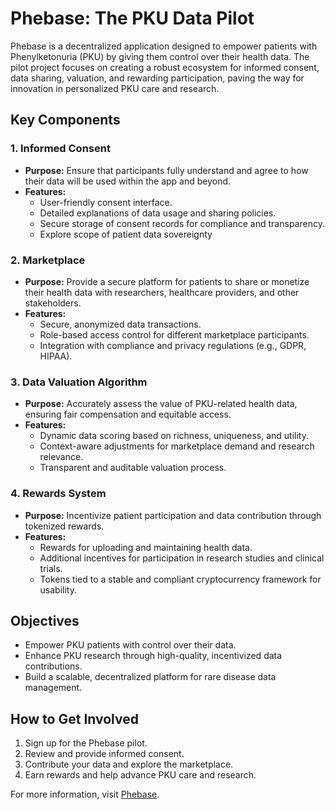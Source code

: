 # Phebase: The PKU Data Pilot

Phebase is a decentralized application designed to empower patients with Phenylketonuria (PKU) by giving them control over their health data. The pilot project focuses on creating a robust ecosystem for informed consent, data sharing, valuation, and rewarding participation, paving the way for innovation in personalized PKU care and research.

## Key Components

### 1. **Informed Consent**
   - **Purpose:** Ensure that participants fully understand and agree to how their data will be used within the app and beyond.
   - **Features:**
     - User-friendly consent interface.
     - Detailed explanations of data usage and sharing policies.
     - Secure storage of consent records for compliance and transparency.
     - Explore scope of patient data sovereignty

### 2. **Marketplace**
   - **Purpose:** Provide a secure platform for patients to share or monetize their health data with researchers, healthcare providers, and other stakeholders.
   - **Features:**
     - Secure, anonymized data transactions.
     - Role-based access control for different marketplace participants.
     - Integration with compliance and privacy regulations (e.g., GDPR, HIPAA).

### 3. **Data Valuation Algorithm**
   - **Purpose:** Accurately assess the value of PKU-related health data, ensuring fair compensation and equitable access.
   - **Features:**
     - Dynamic data scoring based on richness, uniqueness, and utility.
     - Context-aware adjustments for marketplace demand and research relevance.
     - Transparent and auditable valuation process.

### 4. **Rewards System**
   - **Purpose:** Incentivize patient participation and data contribution through tokenized rewards.
   - **Features:**
     - Rewards for uploading and maintaining health data.
     - Additional incentives for participation in research studies and clinical trials.
     - Tokens tied to a stable and compliant cryptocurrency framework for usability.

## Objectives
- Empower PKU patients with control over their data.
- Enhance PKU research through high-quality, incentivized data contributions.
- Build a scalable, decentralized platform for rare disease data management.

## How to Get Involved
1. Sign up for the Phebase pilot.
2. Review and provide informed consent.
3. Contribute your data and explore the marketplace.
4. Earn rewards and help advance PKU care and research.

For more information, visit [Phebase](https://phebase.com).

